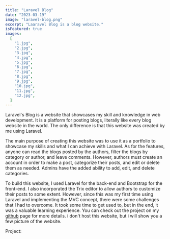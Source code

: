 ```yaml
---
title: "Laravel Blog"
date: "2023-03-19"
image: "laravel-blog.png"
excerpt: "Laaravel Blog is a blog website."
isFeatured: true
images:
  [
    "1.jpg",
    "2.jpg",
    "3.jpg",
    "4.jpg",
    "5.jpg",
    "6.jpg",
    "7.jpg",
    "8.jpg",
    "9.jpg",
    "10.jpg",
    "11.jpg",
    "12.jpg",
  ]
---
```


Laravel's Blog is a website that showcases my skill and knowledge in web development. It is a platform for posting blogs, literally like every blog website in the world. The only difference is that this website was created by me using Laravel.

The main purpose of creating this website was to use it as a portfolio to showcase my skills and what I can achieve with Laravel. As for the features, anyone can read the blogs posted by the authors, filter the blogs by category or author, and leave comments. However, authors must create an account in order to make a post, categorize their posts, and edit or delete them as needed. Admins have the added ability to add, edit, and delete categories.

To build this website, I used Laravel for the back-end and Bootstrap for the front-end. I also incorporated the Trix editor to allow authors to customize their posts to some extent. However, since this was my first time using Laravel and implementing the MVC concept, there were some challenges that I had to overcome. It took some time to get used to, but in the end, it was a valuable learning experience. You can check out the project on my [github](https://github.com/Bryan-snw/bryan-blog) page for more details. i don't host this website, but i will show you a few picture of the website.

Project:
